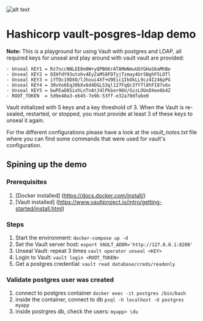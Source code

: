 ![alt text](https://www.datocms-assets.com/2885/1506458488-blog-vault-list.svg "Vault")

# Hashicorp vault-posgres-ldap demo

**Note:** This is a playground for using Vault with postgres and LDAP, all required keys for unseal and play around with vault vault are provided:

    - Unseal KEY1 = Rz7nccNNLEE0e0W+yQPB6KrATAMmNmuUGYGHaS6aMhBe
    - Unseal KEY2 = OIHfdY93utohv4EyZaMS8FDTyjTzmay4UrSNghF5LOTl
    - Unseal KEY3 = iYTOc19DXO/lJhoui4Xf+U9Eic1IkOkLL9cz4I246pPG
    - Unseal KEY4 = 30vVo6EqJ0bXv6d4DGLS3ql127FqQc37Y7l8hFI87v6v
    - Unseal KEY5 = bwPEaO85ixhLnTnAtJ4lPkbo+96U/GzzLOUxDXee6b4Z
    - ROOT_TOKEN  = 5d9e40a3-eb45-7e9b-53ff-e32a70dfabe0

Vault initialized with 5 keys and a key threshold of 3. When the Vault is re-sealed, restarted, or stopped, you must provide at least 3 of these keys to unseal it again.

For the different configurations please have a look at the *vault_notes.txt* file where you can find some commands that were used for vault's configuration.

## Spining up the demo

### Prerequisites
1. [Docker installed] (https://docs.docker.com/install/)
2. [Vault installed] (https://www.vaultproject.io/intro/getting-started/install.html)

### Steps
1. Start the environment: ```docker-compose up -d```
2. Set the Vault server host: ```export VAULT_ADDR='http://127.0.0.1:8200'```
3. Unseal Vault: repeat 3 times ```vault operator unseal <KEY>```
4. Login to Vault: ```vault login <ROOT_TOKEN>```
5. Get a postgres credential: ```vault read database/creds/readonly```

### Validate postgres user was created
1. connect to postgres container ```docker exec -it postgres /bin/bash```
2. inside the container, connect to db ```psql -h localhost -U postgres myapp```
3. inside postrgres db, check the users: ```myapp> \du```
